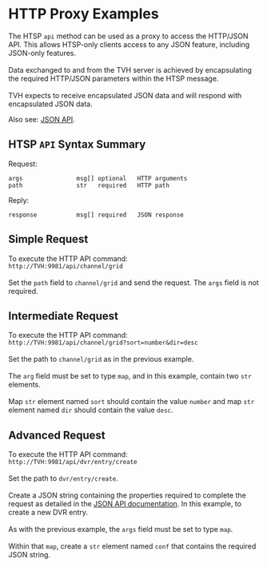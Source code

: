 # HTTP Proxy Examples

The HTSP `api` method can be used as a proxy to access the HTTP/JSON API.  This allows HTSP-only clients access to any JSON feature, including JSON-only features.\
\
Data exchanged to and from the TVH server is achieved by encapsulating the required HTTP/JSON parameters within the HTSP message.\
\
TVH expects to receive encapsulated JSON data and will respond with encapsulated JSON data.

Also see: [JSON API](../json-api/).

## HTSP `API` Syntax Summary

Request:

```
args               msg[] optional   HTTP arguments
path               str   required   HTTP path
```

Reply:

```
response           msg[] required   JSON response 
```

## Simple Request

To execute the HTTP API command:\
`http://TVH:9981/api/channel/grid`\
\
Set the `path` field to `channel/grid` and send the request.  The `args` field is not required.

## Intermediate Request

To execute the HTTP API command:\
`http://TVH:9981/api/channel/grid?sort=number&dir=desc`\
\
Set the path to `channel/grid` as in the previous example.\
\
The `arg` field must be set to type `map`, and in this example, contain two `str` elements.\
\
Map `str` element named `sort` should contain the value `number` and map `str` element named `dir` should contain the value `desc`.

## Advanced Request

To execute the HTTP API command:\
`http://TVH:9981/api/dvr/entry/create`\
\
Set the path to `dvr/entry/create`.\
\
Create a JSON string containing the properties required to complete the request as detailed in the [JSON API documentation](../json-api/).  In this example, to create a new DVR entry.\
\
As with the previous example, the `args` field must be set to type `map`.\
\
Within that `map`, create a `str` element named `conf` that contains the required JSON string.
